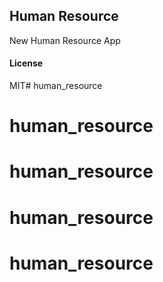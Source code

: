 ## Human Resource

New Human Resource App

#### License

MIT# human_resource
# human_resource
# human_resource
# human_resource
# human_resource
